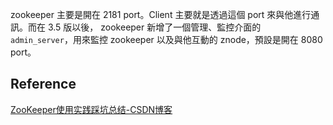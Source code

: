 
zookeeper 主要是開在 2181 port。Client 主要就是透過這個 port 來與他進行通訊。而在 3.5 版以後， zookeeper 新增了一個管理、監控介面的 `admin_server`，用來監控 zookeeper 以及與他互動的 znode，預設是開在 8080 port。


## Reference

[ZooKeeper使用实践踩坑总结-CSDN博客](https://blog.csdn.net/J080624/article/details/102080621)